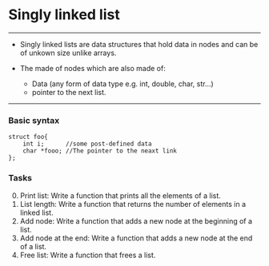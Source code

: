 # Singly linked list

------
- Singly linked lists are data structures that hold data in nodes
  and can be of unkown size unlike arrays.

- The made of nodes which are also made of:
  - Data (any form of data type e.g. int, double, char, str...)
  - pointer to the next list.

---
### Basic syntax

```
struct foo{
	int i;		//some post-defined data
	char *fooo;	//The pointer to the neaxt link
};

```


### Tasks

0. Print list: Write a function that prints all the elements of a list.
1. List length: Write a function that returns the number of elements in a linked list.
2. Add node: Write a function that adds a new node at the beginning of a list.
3. Add node at the end: Write a function that adds a new node at the end of a list.
4. Free list: Write a function that frees a list.

